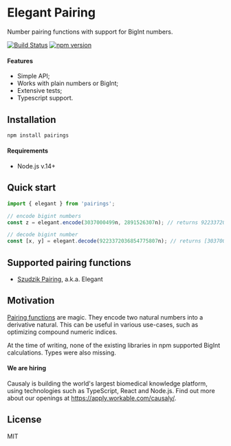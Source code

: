 # Elegant Pairing

Number pairing functions with support for BigInt numbers.

[![Build Status](https://github.com/causaly/pairing/actions/workflows/ci.yml/badge.svg?branch=main)](https://github.com/causaly/pairing/actions/workflows/ci.yml) [![npm version](https://badge.fury.io/js/pairing.svg)](https://www.npmjs.com/package/pairing)

#### Features

- Simple API;
- Works with plain numbers or BigInt;
- Extensive tests;
- Typescript support.

## Installation

```bash
npm install pairings
```

#### Requirements

- Node.js v.14+

## Quick start

```typescript
import { elegant } from 'pairings';

// encode bigint numbers
const z = elegant.encode(3037000499n, 2891526307n); // returns 9223372036854775807n

// decode bigint number
const [x, y] = elegant.decode(9223372036854775807n); // returns [3037000499n, 2891526307n]
```

## Supported pairing functions

- [Szudzik Pairing](http://szudzik.com/ElegantPairing.pdf), a.k.a. Elegant

## Motivation

[Pairing functions](https://en.wikipedia.org/wiki/Pairing_function) are magic. They encode two natural numbers into a derivative natural. This can be useful in various use-cases, such as optimizing compound numeric indices.

At the time of writing, none of the existing libraries in npm supported BigInt calculations. Types were also missing.

#### We are hiring

Causaly is building the world's largest biomedical knowledge platform, using technologies such as TypeScript, React and Node.js. Find out more about our openings at https://apply.workable.com/causaly/.

## License

MIT
